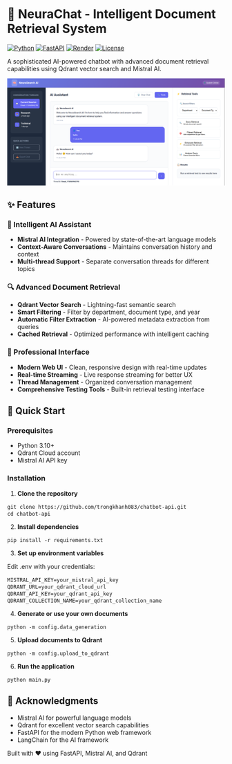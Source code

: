 # 🤖 NeuraChat - Intelligent Document Retrieval System

[![Python](https://img.shields.io/badge/Python-3.10+-blue.svg)](https://python.org)
[![FastAPI](https://img.shields.io/badge/FastAPI-0.104.1-green.svg)](https://fastapi.tiangolo.com)
[![Render](https://img.shields.io/badge/Deployed%20on-Render-46b3e3.svg)](https://render.com)
[![License](https://img.shields.io/badge/License-MIT-yellow.svg)](LICENSE)

A sophisticated AI-powered chatbot with advanced document retrieval capabilities using Qdrant vector search and Mistral AI.

![NeuraChat Demo](data/demo.png)

## ✨ Features

### 🧠 Intelligent AI Assistant
- **Mistral AI Integration** - Powered by state-of-the-art language models
- **Context-Aware Conversations** - Maintains conversation history and context
- **Multi-thread Support** - Separate conversation threads for different topics

### 🔍 Advanced Document Retrieval
- **Qdrant Vector Search** - Lightning-fast semantic search
- **Smart Filtering** - Filter by department, document type, and year
- **Automatic Filter Extraction** - AI-powered metadata extraction from queries
- **Cached Retrieval** - Optimized performance with intelligent caching

### 🎨 Professional Interface
- **Modern Web UI** - Clean, responsive design with real-time updates
- **Real-time Streaming** - Live response streaming for better UX
- **Thread Management** - Organized conversation management
- **Comprehensive Testing Tools** - Built-in retrieval testing interface

## 🚀 Quick Start

### Prerequisites
- Python 3.10+
- Qdrant Cloud account
- Mistral AI API key

### Installation

1. **Clone the repository**
```
git clone https://github.com/trongkhanh083/chatbot-api.git
cd chatbot-api
```

2. **Install dependencies**

```
pip install -r requirements.txt
```

3. **Set up environment variables**
   
Edit .env with your credentials:

```
MISTRAL_API_KEY=your_mistral_api_key
QDRANT_URL=your_qdrant_cloud_url
QDRANT_API_KEY=your_qdrant_api_key
QDRANT_COLLECTION_NAME=your_qdrant_collection_name
```

4. **Generate or use your own documents**

```
python -m config.data_generation
```

5. **Upload documents to Qdrant**

```
python -m config.upload_to_qdrant
```

6. **Run the application**

```
python main.py
```

## 🙏 Acknowledgments
- Mistral AI for powerful language models
- Qdrant for excellent vector search capabilities
- FastAPI for the modern Python web framework
- LangChain for the AI framework

<div align="left"> Built with ❤️ using FastAPI, Mistral AI, and Qdrant </div>